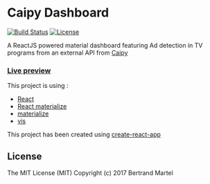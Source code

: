 # Caipy Dashboard

[![Build Status](https://travis-ci.org/bertrandmartel/caipy-dashboard.svg?branch=master)](https://travis-ci.org/bertrandmartel/caipy-dashboard)
[![License](http://img.shields.io/:license-mit-blue.svg)](LICENSE.md)

A ReactJS powered material dashboard featuring Ad detection in TV programs from an external API from [Caipy](http://www.caipy.com/)

### [Live preview](http://bertrandmartel.github.io/caipy-dashboard)

This project is using :

* [React](https://github.com/facebook/react)
* [React materialize](https://github.com/react-materialize/react-materialize)
* [materialize](https://github.com/Dogfalo/materialize)
* [vis](https://github.com/almende/vis)

This project has been created using [create-react-app](https://github.com/facebookincubator/create-react-app)

## License

The MIT License (MIT) Copyright (c) 2017 Bertrand Martel
